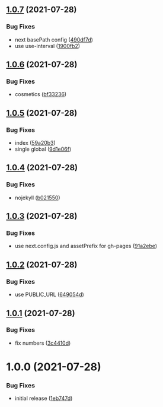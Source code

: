 ## [1.0.7](https://github.com/SocialGouv/covid-counter/compare/v1.0.6...v1.0.7) (2021-07-28)


### Bug Fixes

* next basePath config ([490df7d](https://github.com/SocialGouv/covid-counter/commit/490df7db1d130e49f8a9e29ed37dabf58219f114))
* use use-interval ([1900fb2](https://github.com/SocialGouv/covid-counter/commit/1900fb29d497a0e3b62a0f2447fdad01c553b0a5))

## [1.0.6](https://github.com/SocialGouv/covid-counter/compare/v1.0.5...v1.0.6) (2021-07-28)


### Bug Fixes

* cosmetics ([bf33236](https://github.com/SocialGouv/covid-counter/commit/bf33236d7a2783e59f059be8e2795f203343438e))

## [1.0.5](https://github.com/SocialGouv/covid-counter/compare/v1.0.4...v1.0.5) (2021-07-28)


### Bug Fixes

* index ([59a20b3](https://github.com/SocialGouv/covid-counter/commit/59a20b3229788a3697cb25bd5fd8227ea295c616))
* single global ([9d1e06f](https://github.com/SocialGouv/covid-counter/commit/9d1e06fd9c822abafbb33d75f188bca0134cb3a6))

## [1.0.4](https://github.com/SocialGouv/covid-counter/compare/v1.0.3...v1.0.4) (2021-07-28)


### Bug Fixes

* nojekyll ([b021550](https://github.com/SocialGouv/covid-counter/commit/b021550791d12bfbbf6c14633b1cb9e74abdfd55))

## [1.0.3](https://github.com/SocialGouv/covid-counter/compare/v1.0.2...v1.0.3) (2021-07-28)


### Bug Fixes

* use next.config.js and assetPrefix for gh-pages ([91a2ebe](https://github.com/SocialGouv/covid-counter/commit/91a2ebe7159ca0d037a8cd25bc8ae9e28b21e489))

## [1.0.2](https://github.com/SocialGouv/covid-counter/compare/v1.0.1...v1.0.2) (2021-07-28)


### Bug Fixes

* use PUBLIC_URL ([649054d](https://github.com/SocialGouv/covid-counter/commit/649054dc006102e15dab3fb9fc0cc5ffe851bfe5))

## [1.0.1](https://github.com/SocialGouv/covid-counter/compare/v1.0.0...v1.0.1) (2021-07-28)


### Bug Fixes

* fix numbers ([3c4410d](https://github.com/SocialGouv/covid-counter/commit/3c4410de530be17e6be65c4642fe67d0a8762623))

# 1.0.0 (2021-07-28)


### Bug Fixes

* initial release ([1eb747d](https://github.com/SocialGouv/covid-counter/commit/1eb747d189ac230da9bc23401173a40f26a961ec))

